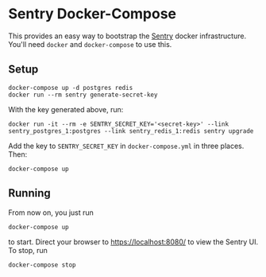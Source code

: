 # Sentry Docker-Compose

This provides an easy way to bootstrap the [Sentry](https://getsentry.com/) docker infrastructure.  You'll need `docker` and `docker-compose` to use this.

## Setup

    docker-compose up -d postgres redis
    docker run --rm sentry generate-secret-key

With the key generated above, run:

    docker run -it --rm -e SENTRY_SECRET_KEY='<secret-key>' --link sentry_postgres_1:postgres --link sentry_redis_1:redis sentry upgrade

Add the key to `SENTRY_SECRET_KEY` in `docker-compose.yml` in three places.  Then:

    docker-compose up

## Running

From now on, you just run

    docker-compose up

to start.  Direct your browser to [https://localhost:8080/](https://localhost:8080/) to view the Sentry UI.  To stop, run

    docker-compose stop
